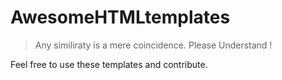 # AwesomeHTMLtemplates
> Any similiraty is a mere coincidence. Please Understand !

Feel free to use these templates and contribute.
